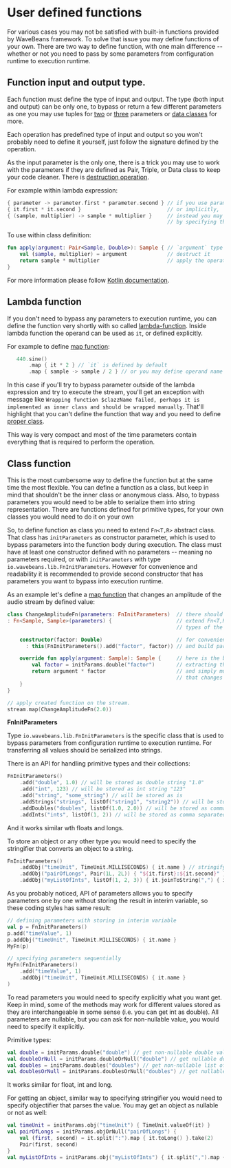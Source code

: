 User defined functions
========

For various cases you may not be satisfied with built-in functions provided by WaveBeans framework. To solve that issue you may define functions of your own. There are two way to define function, with one main difference -- whether or not you need to pass by some parameters from configuration runtime to execution runtime.

Function input and output type.
-------

Each function must define the type of input and output. The type (both input and output) can be only one, to bypass or return a few different parameters as one you may use tuples for [two](https://kotlinlang.org/api/latest/jvm/stdlib/kotlin/-pair/index.html) or [three](https://kotlinlang.org/api/latest/jvm/stdlib/kotlin/-triple/index.html) parameters or [data classes](https://kotlinlang.org/docs/reference/data-classes.html) for more.

Each operation has predefined type of input and output so you won't probably need to define it yourself, just follow the signature defined by the operation.

As the input parameter is the only one, there is a trick you may use to work with the parameters if they are defined as Pair, Triple, or Data class to keep your code cleaner. There is [destruction operation](https://kotlinlang.org/docs/reference/multi-declarations.html).

For example within lambda expression:

```kotlin
{ parameter -> parameter.first * parameter.second } // if you use parameter directly
{ it.first * it.second }                            // or implicitly,
{ (sample, multiplier) -> sample * multiplier }     // instead you may destruct it and give them proper name, 
                                                    // by specifying them inside parenthesises
```

To use within class definition:

```kotlin
fun apply(argument: Pair<Sample, Double>): Sample { // `argument` type is specified explicitly 
    val (sample, multiplier) = argument             // destruct it
    return sample * multiplier                      // apply the operation by using variable proper naming
}
```

For more information please follow [Kotlin documentation]((https://kotlinlang.org/docs/reference/multi-declarations.html)).

Lambda function
-------

If you don't need to bypass any parameters to execution runtime, you can define the function very shortly with so called [lambda-function](https://kotlinlang.org/docs/reference/lambdas.html#lambda-expressions-and-anonymous-functions). Inside lambda function the operand can be used as `it`, or defined explicitly. 
 
For example to define [map function](operations/map-operation.md):
 ```kotlin
    440.sine()
        .map { it * 2 } // `it` is defined by default
        .map { sample -> sample / 2 } // or you may define operand name explicitly 
```

In this case if you'll try to bypass parameter outside of the lambda expression and try to execute the stream, you'll get an exception with message like
`Wrapping function $clazzName failed, perhaps it is implemented as inner class and should be wrapped manually`. That'll highlight that you can't define the function that way and you need to define [proper class](#class-function).

This way is very compact and most of the time parameters contain everything that is required to perform the operation.
 
Class function
-------

This is the most cumbersome way to define the function but at the same time the most flexible. You can define a function as a class, but keep in mind that shouldn't be the inner class or anonymous class. Also, to bypass parameters you would need to be able to serialize them into string representation. There are functions defined for primitive types, for your own classes you would need to do it on your own 

So, to define function as class you need to extend `Fn<T,R>` abstract class. That class has `initParameters` as constructor parameter, which is used to bypass parameters into the function body during execution. The class must have at least one constructor defined with no parameters -- meaning no parameters required, or with `initParameters` with type `io.wavebeans.lib.FnInitParameters`. However for convenience and readability it is recommended to provide second constructor that has parameters you want to bypass into execution runtime.

As an example let's define a [map function](operations/map-operation.md) that changes an amplitude of the audio stream by defined value:

```kotlin
class ChangeAmplitudeFn(parameters: FnInitParameters)  // there should be at least one constructor defined this way
: Fn<Sample, Sample>(parameters) {                     // extend Fn<T,R> class, Sample is input (T) and output (R) 
                                                       // types of the function.

    constructor(factor: Double)                        // for convenience let's define  proper constructor
      : this(FnInitParameters().add("factor", factor)) // and build parameters for our function 

    override fun apply(argument: Sample): Sample {     // here is the body of the function
        val factor = initParams.double("factor")       // extracting the double value of the factor parameter
        return argument * factor                       // and simply multiply sample by the specified factor,
                                                       // that changes its amplitude.
    }
}

// apply created function on the stream.
stream.map(ChangeAmplitudeFn(2.0))
```

**FnInitParameters**

Type `io.wavebeans.lib.FnInitParameters` is the specific class that is used to bypass parameters from configuration runtime to execution runtime. For transferring all values should be serialized into strings.

There is an API for handling primitive types and their collections:
```kotlin
FnInitParameters()
    .add("double", 1.0) // will be stored as double string "1.0"
    .add("int", 123) // will be stored as int string "123"
    .add("string", "some_string") // will be stored as is
    .addStrings("strings", listOf("string1", "string2")) // will be stored as comma-separated strings "string1,string2"
    .addDoubles("doubles", listOf(1.0, 2.0)) // will be stored as comma separated double string "1.0,2.0"
    .addInts("ints", listOf(1, 2)) // will be stored as comma separated double string "1,2"
```
And it works similar wth floats and longs.

To store an object or any other type you would need to specify the stringifier that converts an object to a string.

```kotlin
FnInitParameters()
    .addObj("timeUnit", TimeUnit.MILLISECONDS) { it.name } // stringifying simple but different type
    .addObj("pairOfLongs", Pair(1L, 2L)) { "${it.first}:${it.second}" } // stringifying complex type
    .addObj("myListOfInts", listOf(1, 2, 3)) { it.joinToString(",") { it.toString() } } // stringifying collections your way
```

As you probably noticed, API of parameters allows you to specify parameters one by one without storing the result in interim variable, so these coding styles has same result:

```kotlin
// defining parameters with storing in interim variable
val p = FnInitParameters()
p.add("timeValue", 1)
p.addObj("timeUnit", TimeUnit.MILLISECONDS) { it.name }
MyFn(p)

// specifying parameters sequentially
MyFn(FnInitParameters()
    .add("timeValue", 1)
    .addObj("timeUnit", TimeUnit.MILLISECONDS) { it.name }
)
```

To read parameters you would need to specify explicitly what you want get. Keep in mind, some of the methods may work for different values stored as they are interchangeable in some sense (i.e. you can get int as double). All parameters are nullable, but you can ask for non-nullable value, you would need to specify it explicitly.

Primitive types:
```kotlin
val double = initParams.double("double") // get non-nullable double value
val doubleOrNull = initParams.doubleOrNull("double") // get nullable double value
val doubles = initParams.doubles("doubles") // get non-nullable list of doubles 
val doublesOrNull = initParams.doublesOrNull("doubles") // get nullable list of doubles
```
It works similar for float, int and long.

For getting an object, similar way to specifying stringifier you would need to specify objectifier that parses the value. You may get an object as nullable or not as well:
```kotlin
val timeUnit = initParams.obj("timeUnit") { TimeUnit.valueOf(it) }
val pairOfLongs = initParams.objOrNull("pairOfLongs") {
    val (first, second) = it.split(":").map { it.toLong() }.take(2)
    Pair(first, second)
}
val myListOfInts = initParams.obj("myListOfInts") { it.split(",").map { it.toInt() } }
```
